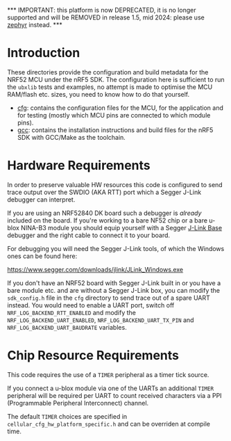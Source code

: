 *** IMPORTANT: this platform is now DEPRECATED, it is no longer supported and will be REMOVED in release 1.5, mid 2024: please use [zephyr](/port/platform/zephyr) instead. ***

# Introduction
These directories provide the configuration and build metadata for the NRF52 MCU under the nRF5 SDK.  The configuration here is sufficient to run the `ubxlib` tests and examples, no attempt is made to optimise the MCU RAM/flash etc. sizes, you need to know how to do that yourself.

- [cfg](cfg): contains the configuration files for the MCU, for the application and for testing (mostly which MCU pins are connected to which module pins).
- [gcc](gcc): contains the installation instructions and build files for the nRF5 SDK with GCC/Make as the toolchain.

# Hardware Requirements
In order to preserve valuable HW resources this code is configured to send trace output over the SWDIO (AKA RTT) port which a Segger J-Link debugger can interpret.

If you are using an NRF52840 DK board such a debugger is *already* included on the board.  If you're working to a bare NF52 chip or a bare u-blox NINA-B3 module you should equip yourself with a Segger [J-Link Base](https://www.segger.com/products/debug-probes/j-link/models/j-link-base/) debugger and the right cable to connect it to your board.

For debugging you will need the Segger J-Link tools, of which the Windows ones can be found here:

https://www.segger.com/downloads/jlink/JLink_Windows.exe

If you don't have an NRF52 board with Segger J-Link built in or you have a bare module etc. and are without a Segger J-Link box, you can modify the `sdk_config.h` file in the `cfg` directory to send trace out of a spare UART instead.  You would need to enable a UART port, switch off `NRF_LOG_BACKEND_RTT_ENABLED` and modify the `NRF_LOG_BACKEND_UART_ENABLED`, `NRF_LOG_BACKEND_UART_TX_PIN` and `NRF_LOG_BACKEND_UART_BAUDRATE` variables.

# Chip Resource Requirements
This code requires the use of a `TIMER` peripheral as a timer tick source.

If you connect a u-blox module via one of the UARTs an additional `TIMER` peripheral will be required per UART to count received characters via a PPI (Programmable Peripheral Interconnect) channel.

The default `TIMER` choices are specified in `cellular_cfg_hw_platform_specific.h` and can be overriden at compile time.